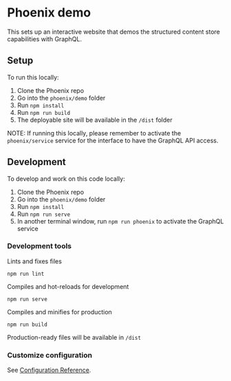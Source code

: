 # Phoenix demo

This sets up an interactive website that demos the structured content store capabilities with GraphQL.

## Setup

To run this locally:

1. Clone the Phoenix repo
2. Go into the `phoenix/demo` folder
3. Run `npm install`
4. Run `npm run build`
5. The deployable site will be available in the `/dist` folder

NOTE: If running this locally, please remember to activate the `phoenix/service` service for the interface to have the GraphQL API access.

## Development

To develop and work on this code locally:

1. Clone the Phoenix repo
2. Go into the `phoenix/demo` folder
3. Run `npm install`
4. Run `npm run serve` 
5. In another terminal window, run `npm run phoenix` to activate the GraphQL service

### Development tools

Lints and fixes files
```
npm run lint
```

Compiles and hot-reloads for development
```
npm run serve
```

Compiles and minifies for production
```
npm run build
```
Production-ready files will be available in `/dist`

### Customize configuration
See [Configuration Reference](https://cli.vuejs.org/config/).
